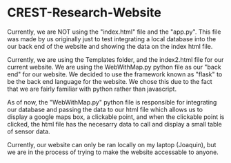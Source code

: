 ﻿# CREST-Research-Website

Currently, we are NOT using the "index.html" file and the "app.py".  This file was made by us originally just to test integrating a local database into the our back end of the website and showing the data on the index html file.

Currently, we are using the Templates folder, and the index2.html file for our current website.  We are using the WebWithMap.py python file as our "back end" for our website.  We decided to use the framework known as "flask" to be the back end language for the website.  We chose this due to the fact that we are fairly familiar with python rather than javascript.  

As of now, the "WebWithMap.py" python file is responsible for integrating our database and passing the data to our html file which allows us to display a google maps box, a clickable point, and when the clickable point is clicked, the html file has the necesarry data to call and display a small table of sensor data.

Currently, our website can only be ran locally on my laptop (Joaquin), but we are in the process of trying to make the website accessable to anyone.
